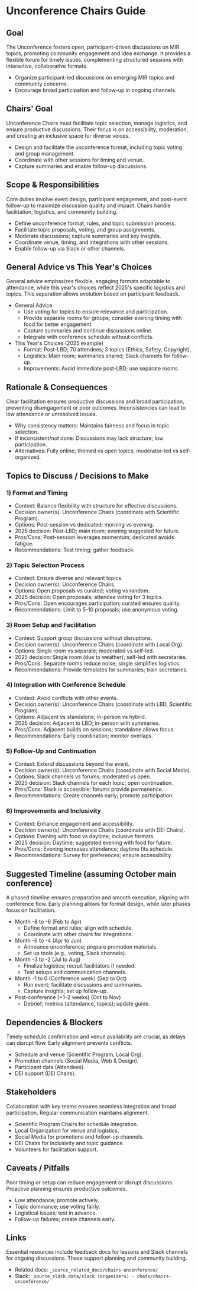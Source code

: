 # Unconference Chairs Guide

## Goal
The Unconference fosters open, participant-driven discussions on MIR topics, promoting community engagement and idea exchange. It provides a flexible forum for timely issues, complementing structured sessions with interactive, collaborative formats.

- Organize participant-led discussions on emerging MIR topics and community concerns.
- Encourage broad participation and follow-up in ongoing channels.

## Chairs' Goal
Unconference Chairs must facilitate topic selection, manage logistics, and ensure productive discussions. Their focus is on accessibility, moderation, and creating an inclusive space for diverse voices.

- Design and facilitate the unconference format, including topic voting and group management.
- Coordinate with other sessions for timing and venue.
- Capture summaries and enable follow-up discussions.

## Scope & Responsibilities
Core duties involve event design, participant engagement, and post-event follow-up to maximize discussion quality and impact. Chairs handle facilitation, logistics, and community building.

- Define unconference format, rules, and topic submission process.
- Facilitate topic proposals, voting, and group assignments.
- Moderate discussions; capture summaries and key insights.
- Coordinate venue, timing, and integrations with other sessions.
- Enable follow-up via Slack or other channels.

## General Advice vs This Year's Choices
General advice emphasizes flexible, engaging formats adaptable to attendance, while this year's choices reflect 2025's specific logistics and topics. This separation allows evolution based on participant feedback.

- General Advice
  - Use voting for topics to ensure relevance and participation.
  - Provide separate rooms for groups; consider evening timing with food for better engagement.
  - Capture summaries and continue discussions online.
  - Integrate with conference schedule without conflicts.
- This Year's Choices (2025 example)
  - Format: Post-LBD; 70 attendees; 3 topics (Ethics, Safety, Copyright).
  - Logistics: Main room; summaries shared; Slack channels for follow-up.
  - Improvements: Avoid immediate post-LBD; use separate rooms.

## Rationale & Consequences
Clear facilitation ensures productive discussions and broad participation, preventing disengagement or poor outcomes. Inconsistencies can lead to low attendance or unresolved issues.

- Why consistency matters: Maintains fairness and focus in topic selection.
- If inconsistent/not done: Discussions may lack structure; low participation.
- Alternatives: Fully online; themed vs open topics; moderator-led vs self-organized.

## Topics to Discuss / Decisions to Make

### 1) Format and Timing
- Context: Balance flexibility with structure for effective discussions.
- Decision owner(s): Unconference Chairs (coordinate with Scientific Program).
- Options: Post-session vs dedicated; morning vs evening.
- 2025 decision: Post-LBD; main room; evening suggested for future.
- Pros/Cons: Post-session leverages momentum; dedicated avoids fatigue.
- Recommendations: Test timing; gather feedback.

### 2) Topic Selection Process
- Context: Ensure diverse and relevant topics.
- Decision owner(s): Unconference Chairs.
- Options: Open proposals vs curated; voting vs random.
- 2025 decision: Open proposals; attendee voting for 3 topics.
- Pros/Cons: Open encourages participation; curated ensures quality.
- Recommendations: Limit to 5-10 proposals; use anonymous voting.

### 3) Room Setup and Facilitation
- Context: Support group discussions without disruptions.
- Decision owner(s): Unconference Chairs (coordinate with Local Org).
- Options: Single room vs separate; moderated vs self-led.
- 2025 decision: Single room (due to weather); self-led with secretaries.
- Pros/Cons: Separate rooms reduce noise; single simplifies logistics.
- Recommendations: Provide templates for summaries; train secretaries.

### 4) Integration with Conference Schedule
- Context: Avoid conflicts with other events.
- Decision owner(s): Unconference Chairs (coordinate with LBD, Scientific Program).
- Options: Adjacent vs standalone; in-person vs hybrid.
- 2025 decision: Adjacent to LBD; in-person with summaries.
- Pros/Cons: Adjacent builds on sessions; standalone allows focus.
- Recommendations: Early coordination; monitor overlaps.

### 5) Follow-Up and Continuation
- Context: Extend discussions beyond the event.
- Decision owner(s): Unconference Chairs (coordinate with Social Media).
- Options: Slack channels vs forums; moderated vs open.
- 2025 decision: Slack channels for each topic; open continuation.
- Pros/Cons: Slack is accessible; forums provide permanence.
- Recommendations: Create channels early; promote participation.

### 6) Improvements and Inclusivity
- Context: Enhance engagement and accessibility.
- Decision owner(s): Unconference Chairs (coordinate with DEI Chairs).
- Options: Evening with food vs daytime; inclusive formats.
- 2025 decision: Daytime; suggested evening with food for future.
- Pros/Cons: Evening increases attendance; daytime fits schedule.
- Recommendations: Survey for preferences; ensure accessibility.

## Suggested Timeline (assuming October main conference)
A phased timeline ensures preparation and smooth execution, aligning with conference flow. Early planning allows for format design, while later phases focus on facilitation.

- Month -8 to -6 (Feb to Apr)
  - Define format and rules; align with schedule.
  - Coordinate with other chairs for integrations.
- Month -6 to -4 (Apr to Jun)
  - Announce unconference; prepare promotion materials.
  - Set up tools (e.g., voting, Slack channels).
- Month -3 to -2 (Jul to Aug)
  - Finalize logistics; recruit facilitators if needed.
  - Test setups and communication channels.
- Month -1 to 0 (Conference week) (Sep to Oct)
  - Run event; facilitate discussions and summaries.
  - Capture insights; set up follow-up.
- Post-conference (+1–2 weeks) (Oct to Nov)
  - Debrief; metrics (attendance, topics); update guide.

## Dependencies & Blockers
Timely schedule confirmation and venue availability are crucial, as delays can disrupt flow. Early alignment prevents conflicts.

- Schedule and venue (Scientific Program, Local Org).
- Promotion channels (Social Media, Web & Design).
- Participant data (Attendees).
- DEI support (DEI Chairs).

## Stakeholders
Collaboration with key teams ensures seamless integration and broad participation. Regular communication maintains alignment.

- Scientific Program Chairs for schedule integration.
- Local Organization for venue and logistics.
- Social Media for promotions and follow-up channels.
- DEI Chairs for inclusivity and topic guidance.
- Volunteers for facilitation support.

## Caveats / Pitfalls
Poor timing or setup can reduce engagement or disrupt discussions. Proactive planning ensures productive outcomes.

- Low attendance; promote actively.
- Topic dominance; use voting fairly.
- Logistical issues; test in advance.
- Follow-up failures; create channels early.

## Links
Essential resources include feedback docs for lessons and Slack channels for ongoing discussions. These support planning and community building.

- Related docs: `_source_related_docs/chairs-unconference/`
- Slack: `_source_slack_data/slack (organizers) - chats/chairs-unconference/`
